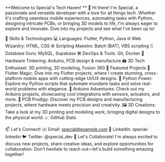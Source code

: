 **Welcome to Special's Tech Haven! **
👋 Hi there! I'm Special, a passionate and versatile developer with a love for all things tech. Whether it's crafting seamless mobile experiences, automating tasks with Python, designing intricate PCBs, or bringing 3D models to life, I'm always eager to explore and innovate. Dive into my projects and see what I've been up to!

🚀 Skills & Technologies
💻 Languages: Flutter, Python, Java
🌐 Web Wizardry: HTML, CSS
⚙️ Scripting Maestro: Batch (BAT), VBS scripting
🗄️ Database Guru: MySQL, Supabase
🛠️ DevOps & Tools: Git, Docker
🔌 Hardware Tinkering: Arduino, PCB design & manufacture
🖨️ 3D Tech Enthusiast: 3D printing, 3D modeling, Fusion 360
🌟 Featured Projects
📱 Flutter Magic: Dive into my Flutter projects, where I create stunning, cross-platform mobile apps with cutting-edge UI/UX designs.
🐍 Python Power: Explore my Python scripts that automate mundane tasks and solve real-world problems with elegance.
🔧 Arduino Adventures: Check out my Arduino projects, showcasing cool integrations with sensors, actuators, and more.
🔋 PCB Prodigy: Discover my PCB designs and manufacturing projects, where hardware meets precision and creativity.
🖼️ 3D Creations: Take a look at my 3D printing and modeling work, bringing digital designs to the physical world.
📈 GitHub Stats

📫 Let's Connect!
✉️ Email: special@example.com
💼 LinkedIn: special-linkedin
🐦 Twitter: @special_dev
💬 Let's Collaborate!
I'm always excited to discuss new projects, share creative ideas, and explore opportunities for collaboration. Don't hesitate to reach out—let's build something amazing together!

